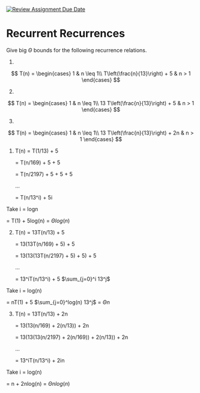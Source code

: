 [![Review Assignment Due Date](https://classroom.github.com/assets/deadline-readme-button-24ddc0f5d75046c5622901739e7c5dd533143b0c8e959d652212380cedb1ea36.svg)](https://classroom.github.com/a/8KYthzwp)
# Recurrent Recurrences

Give big $\Theta$ bounds for the following recurrence relations.

1.
$$ T(n) =
    \begin{cases}
        1 & n \leq 1\\
        T\left(\frac{n}{13}\right) + 5 & n > 1
    \end{cases}
$$

2.
$$ T(n) =
    \begin{cases}
        1 & n \leq 1\\
        13 T\left(\frac{n}{13}\right) + 5 & n > 1
    \end{cases}
$$

3.
$$ T(n) =
    \begin{cases}
        1 & n \leq 1\\
        13 T\left(\frac{n}{13}\right) + 2n & n > 1
    \end{cases}
$$

1. T(n) = T(1/13) + 5
   
   = T(n/169) + 5 + 5
   
   = T(n/2197) + 5 + 5 + 5
   
   ...
   
   = T(n/13^i) + 5i
   
Take i = logn

   = T(1) + 5log(n) = $\Theta log(n)$

2. T(n) = 13T(n/13) + 5
   
   = 13(13T(n/169) + 5) + 5
   
   = 13(13(13T(n/2197) + 5) + 5) + 5
   
   ...

   = 13^iT(n/13^i) + 5 $\sum_{j=0}^i 13^j$
   
Take i = log(n)

   = nT(1) + 5 $\sum_{j=0}^log(n) 13^j$ = $\Theta n$

3. T(n) = 13T(n/13) + 2n
   
   = 13(13(n/169) + 2(n/13)) + 2n
   
   = 13(13(13(n/2197) + 2(n/169)) + 2(n/13)) + 2n
   
   ...
   
   = 13^iT(n/13^i) + 2in
   
Take i = log(n)

   = n + 2nlog(n) = $\Theta nlog(n)$
